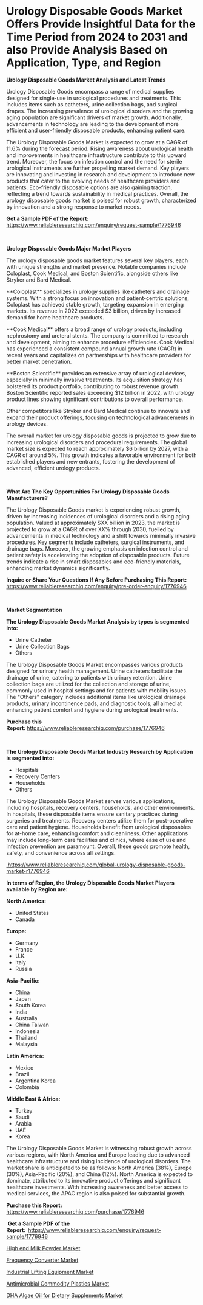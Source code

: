 <p><h1>Urology Disposable Goods Market Offers Provide Insightful Data for the Time Period from 2024 to 2031 and also Provide Analysis Based on Application, Type, and Region</h1></p><p><strong>Urology Disposable Goods Market Analysis and Latest Trends</strong></p>
<p><p>Urology Disposable Goods encompass a range of medical supplies designed for single-use in urological procedures and treatments. This includes items such as catheters, urine collection bags, and surgical drapes. The increasing prevalence of urological disorders and the growing aging population are significant drivers of market growth. Additionally, advancements in technology are leading to the development of more efficient and user-friendly disposable products, enhancing patient care.</p><p>The Urology Disposable Goods Market is expected to grow at a CAGR of 11.6% during the forecast period. Rising awareness about urological health and improvements in healthcare infrastructure contribute to this upward trend. Moreover, the focus on infection control and the need for sterile urological instruments are further propelling market demand. Key players are innovating and investing in research and development to introduce new products that cater to the evolving needs of healthcare providers and patients. Eco-friendly disposable options are also gaining traction, reflecting a trend towards sustainability in medical practices. Overall, the urology disposable goods market is poised for robust growth, characterized by innovation and a strong response to market needs.</p></p>
<p><strong>Get a Sample PDF of the Report:&nbsp;</strong> <a href="https://www.reliableresearchiq.com/enquiry/request-sample/1776946?utm_campaign=1577&utm_medium=2&utm_source=Github&utm_content=ia&utm_term=13102024&utm_id=urology-disposable-goods">https://www.reliableresearchiq.com/enquiry/request-sample/1776946</a></p>
<p>&nbsp;</p>
<p><strong>Urology Disposable Goods Major Market Players</strong></p>
<p><p>The urology disposable goods market features several key players, each with unique strengths and market presence. Notable companies include Coloplast, Cook Medical, and Boston Scientific, alongside others like Stryker and Bard Medical.</p><p>**Coloplast** specializes in urology supplies like catheters and drainage systems. With a strong focus on innovation and patient-centric solutions, Coloplast has achieved stable growth, targeting expansion in emerging markets. Its revenue in 2022 exceeded $3 billion, driven by increased demand for home healthcare products.</p><p>**Cook Medical** offers a broad range of urology products, including nephrostomy and ureteral stents. The company is committed to research and development, aiming to enhance procedure efficiencies. Cook Medical has experienced a consistent compound annual growth rate (CAGR) in recent years and capitalizes on partnerships with healthcare providers for better market penetration.</p><p>**Boston Scientific** provides an extensive array of urological devices, especially in minimally invasive treatments. Its acquisition strategy has bolstered its product portfolio, contributing to robust revenue growth. Boston Scientific reported sales exceeding $12 billion in 2022, with urology product lines showing significant contributions to overall performance.</p><p>Other competitors like Stryker and Bard Medical continue to innovate and expand their product offerings, focusing on technological advancements in urology devices. </p><p>The overall market for urology disposable goods is projected to grow due to increasing urological disorders and procedural requirements. The global market size is expected to reach approximately $6 billion by 2027, with a CAGR of around 5%. This growth indicates a favorable environment for both established players and new entrants, fostering the development of advanced, efficient urology products.</p></p>
<p>&nbsp;</p>
<p><strong>What Are The Key Opportunities For Urology Disposable Goods Manufacturers?</strong></p>
<p><p>The Urology Disposable Goods market is experiencing robust growth, driven by increasing incidences of urological disorders and a rising aging population. Valued at approximately $XX billion in 2023, the market is projected to grow at a CAGR of over XX% through 2030, fuelled by advancements in medical technology and a shift towards minimally invasive procedures. Key segments include catheters, surgical instruments, and drainage bags. Moreover, the growing emphasis on infection control and patient safety is accelerating the adoption of disposable products. Future trends indicate a rise in smart disposables and eco-friendly materials, enhancing market dynamics significantly.</p></p>
<p><strong>Inquire or Share Your Questions If Any Before Purchasing This Report:</strong> <a href="https://www.reliableresearchiq.com/enquiry/pre-order-enquiry/1776946?utm_campaign=1577&utm_medium=2&utm_source=Github&utm_content=ia&utm_term=13102024&utm_id=urology-disposable-goods">https://www.reliableresearchiq.com/enquiry/pre-order-enquiry/1776946</a></p>
<p>&nbsp;</p>
<p><strong>Market Segmentation</strong></p>
<p><strong>The Urology Disposable Goods Market Analysis by types is segmented into:</strong></p>
<p><ul><li>Urine Catheter</li><li>Urine Collection Bags</li><li>Others</li></ul></p>
<p><p>The Urology Disposable Goods Market encompasses various products designed for urinary health management. Urine catheters facilitate the drainage of urine, catering to patients with urinary retention. Urine collection bags are utilized for the collection and storage of urine, commonly used in hospital settings and for patients with mobility issues. The "Others" category includes additional items like urological drainage products, urinary incontinence pads, and diagnostic tools, all aimed at enhancing patient comfort and hygiene during urological treatments.</p></p>
<p><strong>Purchase this Report:&nbsp;</strong><a href="https://www.reliableresearchiq.com/purchase/1776946?utm_campaign=1577&utm_medium=2&utm_source=Github&utm_content=ia&utm_term=13102024&utm_id=urology-disposable-goods">https://www.reliableresearchiq.com/purchase/1776946</a></p>
<p>&nbsp;</p>
<p><strong>The Urology Disposable Goods Market Industry Research by Application is segmented into:</strong></p>
<p><ul><li>Hospitals</li><li>Recovery Centers</li><li>Households</li><li>Others</li></ul></p>
<p><p>The Urology Disposable Goods Market serves various applications, including hospitals, recovery centers, households, and other environments. In hospitals, these disposable items ensure sanitary practices during surgeries and treatments. Recovery centers utilize them for post-operative care and patient hygiene. Households benefit from urological disposables for at-home care, enhancing comfort and cleanliness. Other applications may include long-term care facilities and clinics, where ease of use and infection prevention are paramount. Overall, these goods promote health, safety, and convenience across all settings.</p></p>
<p><a href="https://www.reliableresearchiq.com/global-urology-disposable-goods-market-r1776946?utm_campaign=1577&utm_medium=2&utm_source=Github&utm_content=ia&utm_term=13102024&utm_id=urology-disposable-goods">&nbsp;https://www.reliableresearchiq.com/global-urology-disposable-goods-market-r1776946</a></p>
<p><strong>In terms of Region, the Urology Disposable Goods Market Players available by Region are:</strong></p>
<p>
    <p> <strong> North America: </strong>
        <ul>
            <li>United States</li>
            <li>Canada</li>
        </ul>
        </p> 
    <p> <strong> Europe: </strong>
        <ul>
            <li>Germany</li>
            <li>France</li>
            <li>U.K.</li>
            <li>Italy</li>
            <li>Russia</li>
        </ul>
        </p> 
    <p> <strong> Asia-Pacific: </strong>
        <ul>
            <li>China</li>
            <li>Japan</li>
            <li>South Korea</li>
            <li>India</li>
            <li>Australia</li>
            <li>China Taiwan</li>
            <li>Indonesia</li>
            <li>Thailand</li>
            <li>Malaysia</li>
        </ul>
        </p> 
    <p> <strong> Latin America: </strong>
        <ul>
            <li>Mexico</li>
            <li>Brazil</li>
            <li>Argentina Korea</li>
            <li>Colombia</li>
        </ul>
        </p> 
    <p> <strong> Middle East & Africa: </strong>
        <ul>
            <li>Turkey</li>
            <li>Saudi</li>
            <li>Arabia</li>
            <li>UAE</li>
            <li>Korea</li>
        </ul>
    </p>
    </p>
<p><p>The Urology Disposable Goods Market is witnessing robust growth across various regions, with North America and Europe leading due to advanced healthcare infrastructure and rising incidence of urological disorders. The market share is anticipated to be as follows: North America (38%), Europe (30%), Asia-Pacific (20%), and China (12%). North America is expected to dominate, attributed to its innovative product offerings and significant healthcare investments. With increasing awareness and better access to medical services, the APAC region is also poised for substantial growth.</p></p>
<p><strong>Purchase this Report: </strong><a href="https://www.reliableresearchiq.com/purchase/1776946?utm_campaign=1577&utm_medium=2&utm_source=Github&utm_content=ia&utm_term=13102024&utm_id=urology-disposable-goods">https://www.reliableresearchiq.com/purchase/1776946</a></p>
<p>&nbsp;<strong>Get a Sample PDF of the Report:&nbsp;&nbsp;</strong><a href="https://www.reliableresearchiq.com/enquiry/request-sample/1776946?utm_campaign=1577&utm_medium=2&utm_source=Github&utm_content=ia&utm_term=13102024&utm_id=urology-disposable-goods">https://www.reliableresearchiq.com/enquiry/request-sample/1776946</a></p>
<p><strong></strong></p>
<p><p><a href="https://www.linkedin.com/pulse/what-innovations-shaping-high-end-milk-powder-market-1m3qc?utm_campaign=1577&utm_medium=2&utm_source=Github&utm_content=ia&utm_term=13102024&utm_id=urology-disposable-goods">High end Milk Powder Market</a></p><p><a href="https://issuu.com/reportprime-2/docs/frequency-converter-market-size-203_38d92290d67ca0?utm_campaign=1577&utm_medium=2&utm_source=Github&utm_content=ia&utm_term=13102024&utm_id=urology-disposable-goods">Frequency Converter Market</a></p><p><a href="https://issuu.com/reportprime-2/docs/industrial-lifting-equipment-market_16cd9fb0107ea1?utm_campaign=1577&utm_medium=2&utm_source=Github&utm_content=ia&utm_term=13102024&utm_id=urology-disposable-goods">Industrial Lifting Equipment Market</a></p><p><a href="https://github.com/c0mxahyman/Market-Research-Report-List-1/blob/main/antimicrobial-commodity-plastics-market.md?utm_campaign=1577&utm_medium=2&utm_source=Github&utm_content=ia&utm_term=13102024&utm_id=urology-disposable-goods">Antimicrobial Commodity Plastics Market</a></p><p><a href="https://www.linkedin.com/pulse/dha-algae-oil-dietary-supplements-market-forecasts-uii3c?utm_campaign=1577&utm_medium=2&utm_source=Github&utm_content=ia&utm_term=13102024&utm_id=urology-disposable-goods">DHA Algae Oil for Dietary Supplements Market</a></p></p>